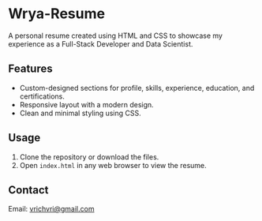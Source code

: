 # Wrya-Resume
A personal resume created using HTML and CSS to showcase my experience as a Full-Stack Developer and Data Scientist.

## Features
- Custom-designed sections for profile, skills, experience, education, and certifications.
- Responsive layout with a modern design.
- Clean and minimal styling using CSS.

## Usage
1. Clone the repository or download the files.
2. Open `index.html` in any web browser to view the resume.

## Contact
Email: [vrichvri@gmail.com](mailto:vrichvri@gmail.com)
